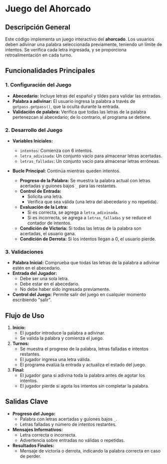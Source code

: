﻿
# Juego del Ahorcado

## Descripción General

Este código implementa un juego interactivo del **ahorcado**. Los usuarios deben adivinar una palabra seleccionada previamente, teniendo un límite de intentos. Se verifica cada letra ingresada, y se proporciona retroalimentación en cada turno.

## Funcionalidades Principales

### 1. Configuración del Juego

-   **Abecedario:** Incluye letras del español y tildes para validar las entradas.
-   **Palabra a adivinar:** El usuario ingresa la palabra a través de `getpass.getpass()`, que la oculta durante la entrada.
-   **Validación de palabra:** Verifica que todas las letras de la palabra pertenezcan al abecedario; de lo contrario, el programa se detiene.

### 2. Desarrollo del Juego

-   **Variables Iniciales:**
    
    -   `intentos`: Comienza con 6 intentos.
    -   `letra_adivinada`: Un conjunto vacío para almacenar letras acertadas.
    -   `letras_falladas`: Un conjunto vacío para almacenar letras erróneas.
-   **Bucle Principal:** Continúa mientras queden intentos.
    
    -   **Progreso de la Palabra:** Se muestra la palabra actual con letras acertadas y guiones bajos `_` para las restantes.
    -   **Control de Entrada:**
        -   Solicita una letra.
        -   Verifica que sea válida (una letra del abecedario y no repetida).
    -   **Evaluación de la Letra:**
        -   Si es correcta, se agrega a `letra_adivinada`.
        -   Si es incorrecta, se agrega a `letras_falladas` y se reduce el contador de intentos.
    -   **Condición de Victoria:** Si todas las letras de la palabra son acertadas, el usuario gana.
    -   **Condición de Derrota:** Si los intentos llegan a 0, el usuario pierde.

### 3. Validaciones

-   **Palabra Inicial:** Comprueba que todas las letras de la palabra a adivinar estén en el abecedario.
-   **Entrada del Jugador:**
    -   Debe ser una sola letra.
    -   Debe estar en el abecedario.
    -   No debe haber sido ingresada previamente.
-   **Control del Juego:** Permite salir del juego en cualquier momento escribiendo "salir".

## Flujo de Uso

1.  **Inicio:**
    -   El jugador introduce la palabra a adivinar.
    -   Se valida la palabra y comienza el juego.
2.  **Turnos:**
    -   Se muestra el progreso de la palabra, letras falladas e intentos restantes.
    -   El jugador ingresa una letra válida.
    -   El programa evalúa la entrada y actualiza el estado del juego.
3.  **Final:**
    -   El jugador gana si adivina toda la palabra antes de agotar los intentos.
    -   El jugador pierde si agota los intentos sin completar la palabra.

## Salidas Clave

-   **Progreso del Juego:**
    -   Palabra con letras acertadas y guiones bajos `_`.
    -   Letras falladas y número de intentos restantes.
-   **Mensajes Informativos:**
    -   Letra correcta o incorrecta.
    -   Advertencia sobre entradas no válidas o repetidas.
-   **Resultados Finales:**
    -   Mensaje de victoria o derrota, indicando la palabra correcta en caso de perder.
